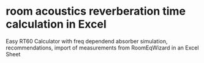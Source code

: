 # room acoustics reverberation time calculation in Excel

Easy RT60 Calculator with freq dependend absorber simulation, recommendations, import of measurements from RoomEqWizard
in an Excel Sheet
